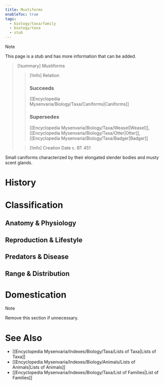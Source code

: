 ```yaml
---
title: Mustiforms
enableToc: true
tags:
  - biology/taxa/family
  - biology/taxa
  - stub
---
```


> [!note]
> This page is a stub and has more information that can be added.

> [!summary] Mustiforms
> > [!info] Relation
> > ### Succeeds
> > [[Encyclopedia Mysenvaria/Biology/Taxa/Caniforms|Caniforms]]
> > ### Supersedes
> > [[Encyclopedia Mysenvaria/Biology/Taxa/Weasel|Weasel]], [[Encyclopedia Mysenvaria/Biology/Taxa/Otter|Otter]], [[Encyclopedia Mysenvaria/Biology/Taxa/Badger|Badger]]
>
> > [!info] Creation Date
> > c. BT 451

Small caniforms characterized by their elongated slender bodies and musty scent glands.
# History

# Classification
## Anatomy & Physiology

## Reproduction & Lifestyle

## Predators & Disease

## Range & Distribution

# Domestication

> [!note]
> Remove this section if unnecessary.
# See Also
- [[Encyclopedia Mysenvaria/Indexes/Biology/Taxa/Lists of Taxa|Lists of Taxa]]
- [[Encyclopedia Mysenvaria/Indexes/Biology/Animals/Lists of Animals|Lists of Animals]]
- [[Encyclopedia Mysenvaria/Indexes/Biology/Taxa/List of Families|List of Families]]